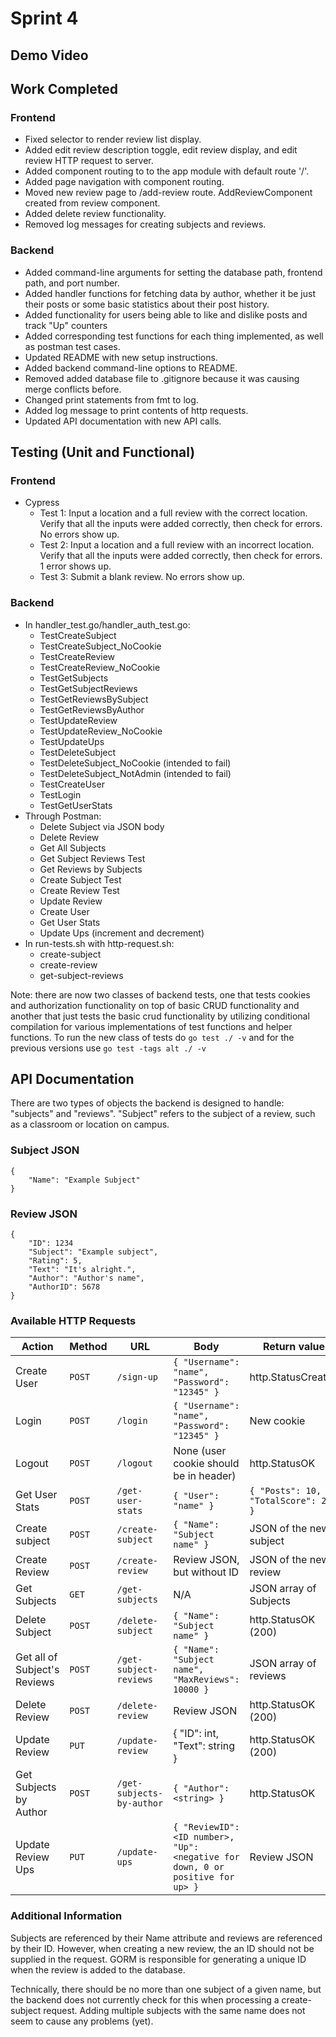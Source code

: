 # Sprint 4

## Demo Video

## Work Completed
### Frontend
- Fixed selector to render review list display.
- Added edit review description toggle, edit review display, and edit review HTTP request to server.
- Added component routing to to the app module with default route '/'.
- Added page navigation with component routing.
- Moved new review page to /add-review route. AddReviewComponent created from review component.
- Added delete review functionality.
- Removed log messages for creating subjects and reviews.

### Backend
- Added command-line arguments for setting the database path, frontend path, and port number.
- Added handler functions for fetching data by author, whether it be just their posts or some basic statistics about their post history.
- Added functionality for users being able to like and dislike posts and track "Up" counters
- Added corresponding test functions for each thing implemented, as well as postman test cases.
- Updated README with new setup instructions.
- Added backend command-line options to README.
- Removed added database file to .gitignore because it was causing merge conflicts before.
- Changed print statements from fmt to log.
- Added log message to print contents of http requests.
- Updated API documentation with new API calls.

## Testing (Unit and Functional)
### Frontend
- Cypress
  - Test 1: Input a location and a full review with the correct location. Verify that all the inputs were added correctly, then check for errors. No errors show up. 
  - Test 2: Input a location and a full review with an incorrect location. Verify that all the inputs were added correctly, then check for errors. 1 error shows up.
  - Test 3: Submit a blank review. No errors show up.
### Backend
- In handler_test.go/handler_auth_test.go:
  - TestCreateSubject
  - TestCreateSubject_NoCookie
  - TestCreateReview
  - TestCreateReview_NoCookie
  - TestGetSubjects
  - TestGetSubjectReviews
  - TestGetReviewsBySubject
  - TestGetReviewsByAuthor
  - TestUpdateReview
  - TestUpdateReview_NoCookie
  - TestUpdateUps
  - TestDeleteSubject
  - TestDeleteSubject_NoCookie (intended to fail)
  - TestDeleteSubject_NotAdmin (intended to fail)
  - TestCreateUser
  - TestLogin
  - TestGetUserStats
- Through Postman:
  - Delete Subject via JSON body
  - Delete Review
  - Get All Subjects
  - Get Subject Reviews Test
  - Get Reviews by Subjects
  - Create Subject Test
  - Create Review Test
  - Update Review
  - Create User
  - Get User Stats
  - Update Ups (increment and decrement)
- In run-tests.sh with http-request.sh:
  - create-subject
  - create-review
  - get-subject-reviews

Note: there are now two classes of backend tests, one that tests cookies and authorization functionality on top of basic
CRUD functionality and another that just tests the basic crud functionality by utilizing conditional compilation for various implementations of test functions and helper functions. To run the new class of tests do `go test ./ -v` and for the previous versions use `go test -tags alt ./ -v`

## API Documentation

There are two types of objects the backend is designed to handle: "subjects" and "reviews".
"Subject" refers to the subject of a review, such as a classroom or location on campus.

### Subject JSON
```
{
    "Name": "Example Subject"
}
```

### Review JSON
```
{
    "ID": 1234
    "Subject": "Example subject",
    "Rating": 5,
    "Text": "It's alright.",
    "Author": "Author's name",
    "AuthorID": 5678
}
```

### Available HTTP Requests
| Action | Method | URL | Body | Return value |
| --- | --- | --- | --- | --- |
| Create User | `POST` | `/sign-up` | `{ "Username": "name", "Password": "12345" }` | http.StatusCreated |
| Login | `POST` | `/login` | `{ "Username": "name", "Password": "12345" }` | New cookie |
| Logout | `POST` | `/logout` | None (user cookie should be in header) | http.StatusOK |
| Get User Stats | `POST` | `/get-user-stats` | `{ "User": "name" }` | `{ "Posts": 10, "TotalScore": 22 }` |
| Create subject | `POST` | `/create-subject` | `{ "Name": "Subject name" }` | JSON of the new subject |
| Create Review | `POST` | `/create-review` | Review JSON, but without ID | JSON of the new review |
| Get Subjects | `GET` | `/get-subjects` | N/A | JSON array of Subjects |
| Delete Subject | `POST` | `/delete-subject` | `{ "Name": "Subject name" }` | http.StatusOK (200) |
| Get all of Subject's Reviews | `POST` | `/get-subject-reviews` | `{ "Name": "Subject name", "MaxReviews": 10000 }` | JSON array of reviews |
| Delete Review | `POST` | `/delete-review` | Review JSON | http.StatusOK (200) |
| Update Review | `PUT` | `/update-review` | { "ID": int, "Text": string } | http.StatusOK (200) |
| Get Subjects by Author | `POST` | `/get-subjects-by-author` | `{ "Author": <string> }` | http.StatusOK |
| Update Review Ups | `PUT` | `/update-ups` | `{ "ReviewID": <ID number>, "Up": <negative for down, 0 or positive for up> }` | Review JSON |

### Additional Information
Subjects are referenced by their Name attribute and reviews are referenced by their ID.
However, when creating a new review, the an ID should not be supplied in the request.
GORM is responsible for generating a unique ID when the review is added to the database.

Technically, there should be no more than one subject of a given name, but the backend does not currently check for this when processing a create-subject request.
Adding multiple subjects with the same name does not seem to cause any problems (yet).
